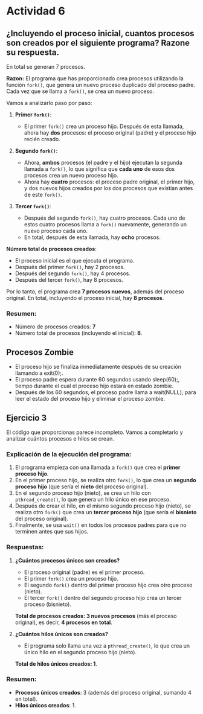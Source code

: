 # Actividad 6

## ¿Incluyendo el proceso inicial, cuantos procesos son creados por el siguiente programa? Razone su respuesta.

En total se generan 7 procesos.

**Razon:** El programa que has proporcionado crea procesos utilizando la función `fork()`, que genera un nuevo proceso duplicado del proceso padre. Cada vez que se llama a `fork()`, se crea un nuevo proceso.

Vamos a analizarlo paso por paso:

1. **Primer `fork()`**:
   - El primer `fork()` crea un proceso hijo. Después de esta llamada, ahora hay **dos** procesos: el proceso original (padre) y el proceso hijo recién creado.

2. **Segundo `fork()`**:
   - Ahora, **ambos** procesos (el padre y el hijo) ejecutan la segunda llamada a `fork()`, lo que significa que **cada uno** de esos dos procesos crea un nuevo proceso hijo.
   - Ahora hay **cuatro** procesos: el proceso padre original, el primer hijo, y dos nuevos hijos creados por los dos procesos que existían antes de este `fork()`.

3. **Tercer `fork()`**:
   - Después del segundo `fork()`, hay cuatro procesos. Cada uno de estos cuatro procesos llama a `fork()` nuevamente, generando un nuevo proceso cada uno.
   - En total, después de esta llamada, hay **ocho** procesos.

**Número total de procesos creados**:
- El proceso inicial es el que ejecuta el programa.
- Después del primer `fork()`, hay 2 procesos.
- Después del segundo `fork()`, hay 4 procesos.
- Después del tercer `fork()`, hay 8 procesos.

Por lo tanto, el programa crea **7 procesos nuevos**, además del proceso original. En total, incluyendo el proceso inicial, hay **8 procesos**.

### Resumen:

- Número de procesos creados: **7**
- Número total de procesos (incluyendo el inicial): **8**.

## Procesos Zombie

- El proceso hijo se finaliza inmediatamente después de su creación llamando a exit(0);.
- El proceso padre espera durante 60 segundos usando sleep(60);, tiempo durante el cual el proceso hijo estará en estado zombie.
- Después de los 60 segundos, el proceso padre llama a wait(NULL); para leer el estado del proceso hijo y eliminar el proceso zombie.

## Ejercicio 3

El código que proporcionas parece incompleto. Vamos a completarlo y analizar cuántos procesos e hilos se crean. 

### Explicación de la ejecución del programa:

1. El programa empieza con una llamada a `fork()` que crea el **primer proceso hijo**.
2. En el primer proceso hijo, se realiza otro `fork()`, lo que crea un **segundo proceso hijo** (que sería el **nieto** del proceso original).
3. En el segundo proceso hijo (nieto), se crea un hilo con `pthread_create()`, lo que genera un hilo único en ese proceso.
4. Después de crear el hilo, en el mismo segundo proceso hijo (nieto), se realiza otro `fork()` que crea un **tercer proceso hijo** (que sería el **bisnieto** del proceso original).
5. Finalmente, se usa `wait()` en todos los procesos padres para que no terminen antes que sus hijos.

### Respuestas:

1. **¿Cuántos procesos únicos son creados?**
   - El proceso original (padre) es el primer proceso.
   - El primer `fork()` crea un proceso hijo.
   - El segundo `fork()` dentro del primer proceso hijo crea otro proceso (nieto).
   - El tercer `fork()` dentro del segundo proceso hijo crea un tercer proceso (bisnieto).

   **Total de procesos creados: 3 nuevos procesos** (más el proceso original), es decir, **4 procesos en total**.

2. **¿Cuántos hilos únicos son creados?**
   - El programa solo llama una vez a `pthread_create()`, lo que crea un único hilo en el segundo proceso hijo (nieto).

   **Total de hilos únicos creados: 1**.

### Resumen:

- **Procesos únicos creados**: 3 (además del proceso original, sumando 4 en total).
- **Hilos únicos creados**: 1.